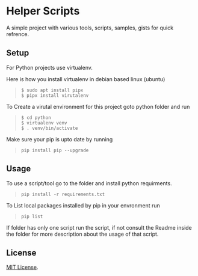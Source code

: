 # Helper Scripts

A simple project with various tools, scripts, samples, gists for quick refrence.

## Setup
For Python projects use virtualenv.

Here is how you install virtualenv in debian based linux (ubuntu)
>     $ sudo apt install pipx
>     $ pipx install virutalenv

To Create a virutal environment for this project goto python folder and run
>     $ cd python
>     $ virtualenv venv
>     $ . venv/bin/activate

Make sure your pip is upto date by running
>     pip install pip --upgrade

## Usage
To use a script/tool go to the folder and install python requirments.
>     pip install -r requirements.txt

To List local packages installed by pip in your envronment run
>     pip list

If folder has only one script run the script, if not consult the Readme inside the folder for more description about the usage of that script.

## License
[MIT License](https://github.com/vkkotha/helper_scripts/blob/master/LICENSE).